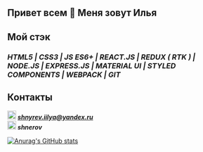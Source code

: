 ## Привет всем 👋 Меня зовут Илья

## Мой стэк

### ***HTML5 | CSS3 | JS ES6+ | REACT.JS | REDUX ( RTK ) | NODE.JS | EXPRESS.JS | MATERIAL UI | STYLED COMPONENTS | WEBPACK | GIT***


## Контакты
***<img src="https://www.pngrepo.com/png/285/170/email.png" width="20" height="20">  shnyrev.iilya@yandex.ru***   
***<img src="https://simpleicons.org/icons/telegram.svg" width="20" height="20">  shnerov***  



[![Anurag's GitHub stats](https://github-readme-stats.vercel.app/api?username=Yodji27)](https://github.com/anuraghazra/github-readme-stats)
